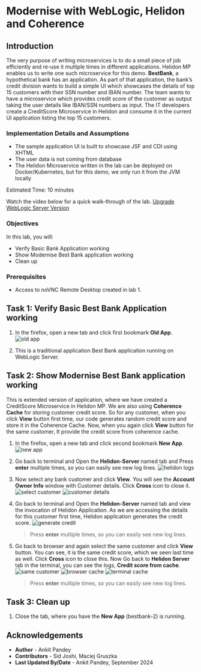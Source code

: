 # Modernise with WebLogic, Helidon and Coherence 

## Introduction

The very purpose of writing microservices is to do a small piece of job efficiently and re-use it multiple times in different applications. Helidon MP enables us to write one such microservice for this demo. **BestBank**, a hypothetical bank has an application. As part of that application, the bank’s credit division wants to build a simple UI which showcases the details of top 15 customers with their SSN number and IBAN number. The team wants to have a microservice which provides credit score of the customer as output taking the user details like IBAN/SSN numbers as input. The IT developers create a CreditScore Microservice in Helidon and consume it in the current UI application listing the top 15 customers.

### Implementation Details and Assumptions

* The sample application UI is built to showcase JSF and CDI using XHTML
* The user data is not coming from database
* The Helidon Microservice written in the lab can be deployed on Docker/Kubernetes, but for this demo, we only run it from the JVM locally

Estimated Time: 10 minutes

Watch the video below for a quick walk-through of the lab.
[Upgrade WebLogic Server Version](videohub:1_5vonezmn)

### Objectives

In this lab, you will:

* Verify Basic Bank Application working
* Show Modernise Best Bank application working
* Clean up

### Prerequisites

* Access to noVNC Remote Desktop created in lab 1.


## Task 1: Verify Basic Best Bank Application working

1. In the firefox, open a new tab and click first bookmark **Old App**.
    ![old app](images/old-app.png)

2. This is a traditional application Best Bank application running on WebLogic Server.


## Task 2: Show Modernise Best Bank application working

This is extended version of application, where we have created a CreditScore Microservice in Helidon MP. We are also using **Coherence Cache** for storing customer credit score. So for any customer, when you click **View** button first time, our code generates random credit score and store it in the  Coherence Cache. Now, when you again click **View** button for the same customer, It provide the credit score from coherence cache.

1. In the firefox, open a new tab and click second bookmark **New App**.
    ![new app](images/new-app.png)

2. Go back to terminal and Open the **Helidon-Server** named tab and Press **enter** multiple times, so you can easily see new log lines.
    ![helidon logs](images/helidon-logs.png)

3. Now select any bank customer and click **View**. You will see the **Account Owner Info** window with Customer details. Click **Cross** icon to close it.
    ![select customer](images/select-customer.png)
    ![customer details](images/customer-details.png)


4. Go back to terminal and Open the **Helidon-Server** named tab and view the invocation of Helidon Application. As we are accessing the details for this customer first time, Helidon application generates the credit score.
    ![generate credit](images/generate-credit.png)

    > Press **enter** multiple times, so you can easily see new log lines. 


5. Go back to browser and again select the same customer and click **View** button. You can see, it is the same credit score, which we seen last time as well. Click **Cross** icon to close this.  Now Go back to **Helidon Server** tab in the terminal, you can see the logs, **Credit score from cache**.
    ![same customer](images/same-customer.png)
    ![browser cache](images/browser-cache.png)
    ![terminal cache](images/terminal-cache.png)

    > Press **enter** multiple times, so you can easily see new log lines.

## Task 3: Clean up

1. Close the tab, where you have the **New App** (bestbank-2) is running.

## Acknowledgements

* **Author** -  Ankit Pandey
* **Contributors** - Sid Joshi, Maciej Gruszka 
* **Last Updated By/Date** - Ankit Pandey, September 2024